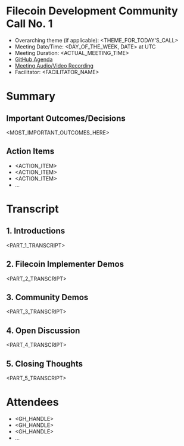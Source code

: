 # Filecoin Development Community Call No. 1

- Overarching theme (if applicable): <THEME_FOR_TODAY'S_CALL>
- Meeting Date/Time: <DAY_OF_THE_WEEK, DATE> at <TIME> UTC
- Meeting Duration: <ACTUAL_MEETING_TIME>
- [GitHub Agenda](<LINK_TO_AGENDA_ISSUE>)
- [Meeting Audio/Video Recording](<LINK_TO_RECORDING>)
- Facilitator: <FACILITATOR_NAME>

# Summary

## Important Outcomes/Decisions

<MOST_IMPORTANT_OUTCOMES_HERE>

## Action Items

- <ACTION_ITEM>
- <ACTION_ITEM>
- <ACTION_ITEM>
- ...

# Transcript

## 1. Introductions

<PART_1_TRANSCRIPT>

## 2. Filecoin Implementer Demos

<PART_2_TRANSCRIPT>
	
## 3. Community Demos

<PART_3_TRANSCRIPT>
	
## 4. Open Discussion

<PART_4_TRANSCRIPT>

## 5. Closing Thoughts

<PART_5_TRANSCRIPT>

# Attendees

- <GH_HANDLE>
- <GH_HANDLE>
- <GH_HANDLE>
- ...